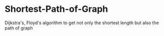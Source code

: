 # Shortest-Path-of-Graph
Dijkstra's, Floyd's  algorithm to get not only the shortest length but also the path of graph
